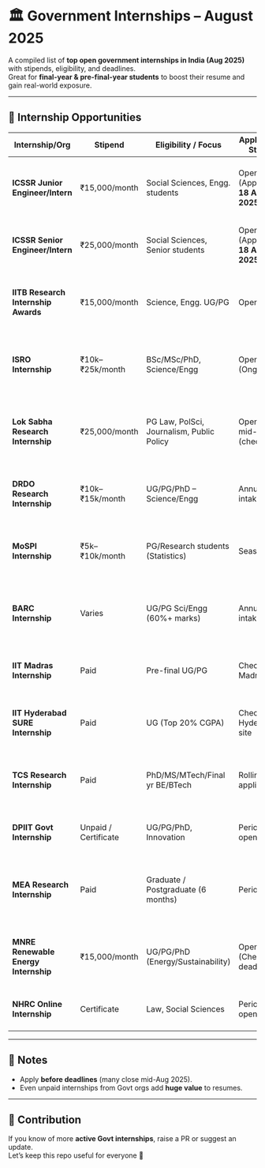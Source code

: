 # 🏛 Government Internships – August 2025  

A compiled list of **top open government internships in India (Aug 2025)** with stipends, eligibility, and deadlines.  
Great for **final-year & pre-final-year students** to boost their resume and gain real-world exposure.  

---

## 📌 Internship Opportunities  

| Internship/Org                      | Stipend         | Eligibility / Focus               | Application Status           | Key Prep Tips                                                                 | Application Link                                                      |
|-------------------------------------|-----------------|-----------------------------------|-----------------------------|-------------------------------------------------------------------------------|-----------------------------------------------------------------------|
| **ICSSR Junior Engineer/Intern**     | ₹15,000/month   | Social Sciences, Engg. students   | Open (Apply by **18 Aug 2025**) | - Learn ICSSR methodology<br>- Review proposals & research basics             | [Apply Here](https://icssr.org/vacancy/junior-internship)             |
| **ICSSR Senior Engineer/Intern**     | ₹25,000/month   | Social Sciences, Senior students  | Open (Apply by **18 Aug 2025**) | - Research design<br>- Data analysis<br>- Advanced writing skills              | [Apply Here](https://icssr.org/vacancy/senior-internship)             |
| **IITB Research Internship Awards**  | ₹15,000/month   | Science, Engg. UG/PG              | Open                       | - Draft SOPs<br>- Read research experiences<br>- Basics of lab writing         | [IITB Internship](https://www.ircc.iitb.ac.in/IRCC-Webpage/IITBInternship/) |
| **ISRO Internship**                  | ₹10k–₹25k/month | BSc/MSc/PhD, Science/Engg         | Open (Ongoing)              | - Focus on Python/C++<br>- Explore ISRO labs<br>- Learn from past interns      | [ISRO Internship](https://theinternship.in/isro-student-internship/)  |
| **Lok Sabha Research Internship**    | ₹25,000/month   | PG Law, PolSci, Journalism, Public Policy | Opens mid-year (check site) | - Legislative writing<br>- Policy analysis<br>- Mock research assignments      | [Lok Sabha Internship](https://loksabha.nic.in/Research/Internship.aspx) |
| **DRDO Research Internship**         | ₹10k–₹15k/month | UG/PG/PhD – Science/Engg          | Annual intake               | - AI/Robotics projects<br>- DRDO labs<br>- Data analytics skills               | [DRDO Internship](https://drdo.gov.in)                                |
| **MoSPI Internship**                 | ₹5k–₹10k/month  | PG/Research students (Statistics) | Seasonal                    | - Big Data/Analytics<br>- MoSPI projects<br>- Practice R/Excel/Python          | [MoSPI Internship](https://mospi.gov.in/)                             |
| **BARC Internship**                  | Varies          | UG/PG Sci/Engg (60%+ marks)       | Annual intake               | - Nuclear science<br>- Research project writing<br>- BARC methodologies        | [BARC Internship](https://www.barc.gov.in)                            |
| **IIT Madras Internship**            | Paid            | Pre-final UG/PG                   | Check IIT Madras site       | - Strong CGPA<br>- Draft proposals<br>- Read lab publications                  | [IIT Madras Internship](https://sfp.iitm.ac.in/)                      |
| **IIT Hyderabad SURE Internship**    | Paid            | UG (Top 20% CGPA)                 | Check IIT Hyderabad site    | - Coding + research journals<br>- Project work basics                          | [IIT Hyderabad Internship](https://iith.ac.in/research/)              |
| **TCS Research Internship**          | Paid            | PhD/MS/MTech/Final yr BE/BTech    | Rolling applications        | - Software + algorithms<br>- Research-oriented project experience              | [TCS Internship](https://www.tcs.com/careers/india/internship)        |
| **DPIIT Govt Internship**            | Unpaid / Certificate | UG/PG/PhD, Innovation           | Periodic openings           | - Innovation case studies<br>- Policy review basics                            | [DPIIT Internship](https://www.myscheme.gov.in/schemes/dpiit-is)      |
| **MEA Research Internship**          | Paid            | Graduate / Postgraduate (6 months)| Periodic                    | - Foreign policy prep<br>- International relations basics<br>- Report writing  | [MEA Internship](https://internship.mea.gov.in/internship)            |
| **MNRE Renewable Energy Internship** | ₹15,000/month   | UG/PG/PhD (Energy/Sustainability) | Open (Check deadline)       | - Renewable tech<br>- Data analytics<br>- Policy analysis                      | [MNRE Internship](https://mnre.gov.in/en/national-renewable-energy-internship-programme-2/) |
| **NHRC Online Internship**           | Certificate     | Law, Social Sciences              | Periodic openings           | - Human rights modules<br>- Law case studies                                   | [NHRC Internship](https://nhrc.nic.in/training-programmes/short-term-internship-programme) |

---

## 📌 Notes   
- Apply **before deadlines** (many close mid-Aug 2025).  
- Even unpaid internships from Govt orgs add **huge value** to resumes.  

---

## 🤝 Contribution  
If you know of more **active Govt internships**, raise a PR or suggest an update.  
Let’s keep this repo useful for everyone 🚀  

